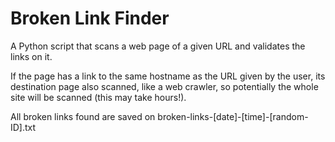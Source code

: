 # Broken Link Finder
A Python script that scans a web page of a given URL and validates the links on it.

If the page has a link to the same hostname as the URL given by the user, its destination page also scanned, like a web crawler, so potentially the whole site will be scanned (this may take hours!).

All broken links found are saved on broken-links-[date]-[time]-[random-ID].txt
